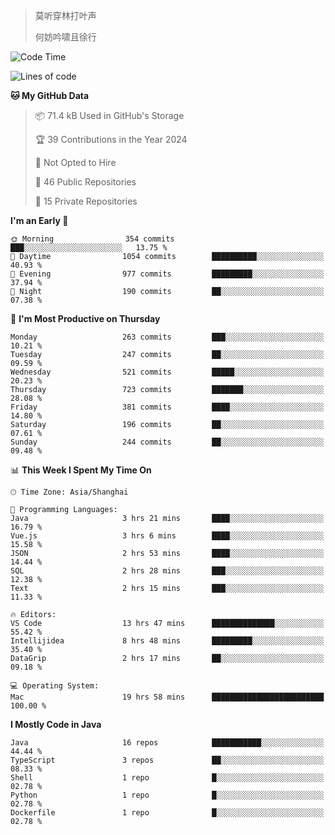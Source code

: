 > 莫听穿林打叶声
> 
> 何妨吟啸且徐行

<!-- ![Github Stats](https://github-readme-stats.vercel.app/api?username=catch6&count_private=true&show_icons=true&theme=gruvbox) -->

<!-- ![Top Langs](https://github-readme-stats.vercel.app/api/top-langs/?username=catch6&layout=compact) -->

<!--START_SECTION:waka-->
![Code Time](http://img.shields.io/badge/Code%20Time-1%2C339%20hrs%2010%20mins-blue)

![Lines of code](https://img.shields.io/badge/From%20Hello%20World%20I%27ve%20Written-9.4%20million%20lines%20of%20code-blue)

**🐱 My GitHub Data** 

> 📦 71.4 kB Used in GitHub's Storage 
 > 
> 🏆 39 Contributions in the Year 2024
 > 
> 🚫 Not Opted to Hire
 > 
> 📜 46 Public Repositories 
 > 
> 🔑 15 Private Repositories 
 > 
**I'm an Early 🐤** 

```text
🌞 Morning                354 commits         ███░░░░░░░░░░░░░░░░░░░░░░   13.75 % 
🌆 Daytime                1054 commits        ██████████░░░░░░░░░░░░░░░   40.93 % 
🌃 Evening                977 commits         █████████░░░░░░░░░░░░░░░░   37.94 % 
🌙 Night                  190 commits         ██░░░░░░░░░░░░░░░░░░░░░░░   07.38 % 
```
📅 **I'm Most Productive on Thursday** 

```text
Monday                   263 commits         ███░░░░░░░░░░░░░░░░░░░░░░   10.21 % 
Tuesday                  247 commits         ██░░░░░░░░░░░░░░░░░░░░░░░   09.59 % 
Wednesday                521 commits         █████░░░░░░░░░░░░░░░░░░░░   20.23 % 
Thursday                 723 commits         ███████░░░░░░░░░░░░░░░░░░   28.08 % 
Friday                   381 commits         ████░░░░░░░░░░░░░░░░░░░░░   14.80 % 
Saturday                 196 commits         ██░░░░░░░░░░░░░░░░░░░░░░░   07.61 % 
Sunday                   244 commits         ██░░░░░░░░░░░░░░░░░░░░░░░   09.48 % 
```


📊 **This Week I Spent My Time On** 

```text
🕑︎ Time Zone: Asia/Shanghai

💬 Programming Languages: 
Java                     3 hrs 21 mins       ████░░░░░░░░░░░░░░░░░░░░░   16.79 % 
Vue.js                   3 hrs 6 mins        ████░░░░░░░░░░░░░░░░░░░░░   15.58 % 
JSON                     2 hrs 53 mins       ████░░░░░░░░░░░░░░░░░░░░░   14.44 % 
SQL                      2 hrs 28 mins       ███░░░░░░░░░░░░░░░░░░░░░░   12.38 % 
Text                     2 hrs 15 mins       ███░░░░░░░░░░░░░░░░░░░░░░   11.33 % 

🔥 Editors: 
VS Code                  13 hrs 47 mins      ██████████████░░░░░░░░░░░   55.42 % 
Intellijidea             8 hrs 48 mins       █████████░░░░░░░░░░░░░░░░   35.40 % 
DataGrip                 2 hrs 17 mins       ██░░░░░░░░░░░░░░░░░░░░░░░   09.18 % 

💻 Operating System: 
Mac                      19 hrs 58 mins      █████████████████████████   100.00 % 
```

**I Mostly Code in Java** 

```text
Java                     16 repos            ███████████░░░░░░░░░░░░░░   44.44 % 
TypeScript               3 repos             ██░░░░░░░░░░░░░░░░░░░░░░░   08.33 % 
Shell                    1 repo              █░░░░░░░░░░░░░░░░░░░░░░░░   02.78 % 
Python                   1 repo              █░░░░░░░░░░░░░░░░░░░░░░░░   02.78 % 
Dockerfile               1 repo              █░░░░░░░░░░░░░░░░░░░░░░░░   02.78 % 
```




<!--END_SECTION:waka-->
